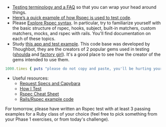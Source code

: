 - [Testing terminology and a FAQ](https://gist.github.com/edshadi/5706868) so that you can wrap your head around things.
- [Here’s a quick example of how Rspec is used to test code](https://gist.github.com/abinoda/1a0778292dd0aa0cd380).
- Please [Explore Rspec syntax](https://www.relishapp.com/rspec/). In particular, try to familiarize yourself with the basic structure of rspec, hooks, subject, built-in matchers, custom matchers, mocks, and rspec with rails. You'll find documentation on each of these topics.
- Study [this app and test example](https://github.com/Devbootcamp/awesomebits). This code base was developed by Thoughbot, they are the creators of 2 popular gems used in testing ([shoulda](https://github.com/thoughtbot/shoulda) and [factory girl](https://github.com/thoughtbot/factory_girl_rails)). It's a good place to see how the creator of the gems intended to use them.
```ruby
1000.times { puts "please do not copy and paste, you'll be hurting yourself." } 
```
- Useful resources:
  - [Request Specs and Capybara](http://railscasts.com/episodes/257-request-specs-and-capybara)
  - [How I Test](http://railscasts.com/episodes/275-how-i-test)
  - [Rspec Cheat Sheet](http://cheat.errtheblog.com/s/rspec)
  - [Rails/Rspec example code](https://github.com/awesomefoundation/awesomebits/tree/master/spec)

For tomorrow, please have written an Rspec test with at least 3 passing examples for a Ruby class of your choice (feel free to pick something from your Phase 1 exercises, or from today's challenge).
